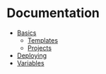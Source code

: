 # Documentation

- [Basics]()
    - [Templates](./TEMPLATE.MD)
    - [Projects](./SAVE_LOCAL.MD)
- [Deploying](./HOW_TO_RUN.MD)
- [Variables](./VARIABLES.MD)